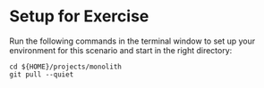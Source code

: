 # Setup for Exercise

Run the following commands in the terminal window to set up your environment for this scenario and start in the right directory:

~~~shell
cd ${HOME}/projects/monolith
git pull --quiet
~~~


